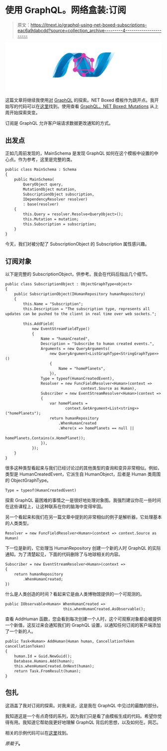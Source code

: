 # 使用 GraphQL。网络盒装:订阅

> 原文：<https://itnext.io/graphql-using-net-boxed-subscriptions-eac6a9dabcdd?source=collection_archive---------4----------------------->

![](img/ec0b04437a7edcd3e26a43b7f02b0450.png)

这篇文章将继续我使用[对](https://github.com/Dotnet-Boxed/Templates) [GraphQL](https://graphql.org/) 的探索。NET Boxed 模板作为跳开点。我开始写的代码可以在[这里](https://github.com/elanderson/ASP.NET-Core-GraphQl/tree/f8a353800ab5006c78b5445cc0204cb66f367147)找到。使用查看 [GraphQL。NET Boxed: Mutations](https://elanderson.net/2018/07/graphql-using-net-boxed-mutations/) 从上周开始探索突变。

订阅是 GraphQL 允许客户端请求数据更改通知的方式。

## 出发点

正如几周前发现的，MainSchema 是发现 GraphQL 如何在这个模板中设置的中心点。作为参考，这里是完整的类。

```
public class MainSchema : Schema
{
    public MainSchema(
        QueryObject query,
        MutationObject mutation,
        SubscriptionObject subscription,
        IDependencyResolver resolver)
        : base(resolver)
    {
        this.Query = resolver.Resolve<QueryObject>();
        this.Mutation = mutation;
        this.Subscription = subscription;
    }
}
```

今天，我们对被分配了 SubscriptionObject 的 Subscription 属性感兴趣。

## 订阅对象

以下是完整的 SubscriptionObject，供参考。我会在代码后指出几个细节。

```
public class SubscriptionObject : ObjectGraphType<object>
{
    public SubscriptionObject(IHumanRepository humanRepository)
    {
        this.Name = "Subscription";
        this.Description = "The subscription type, represents all updates can be pushed to the client in real time over web sockets.";

        this.AddField(
            new EventStreamFieldType()
            {
                Name = "humanCreated",
                Description = "Subscribe to human created events.",
                Arguments = new QueryArguments(
                    new QueryArgument<ListGraphType<StringGraphType>>()
                    {
                        Name = "homePlanets",
                    }),
                Type = typeof(HumanCreatedEvent),
                Resolver = new FuncFieldResolver<Human>(context => 
                                  context.Source as Human),
                Subscriber = new EventStreamResolver<Human>(context =>
                {
                    var homePlanets = 
                           context.GetArgument<List<string>>("homePlanets");
                    return humanRepository
                        .WhenHumanCreated
                        .Where(x => homePlanets == null || 
                                    homePlanets.Contains(x.HomePlanet));
                }),
            });
    }
}
```

很多这种类型看起来与我们已经讨论过的其他类型的查询和变异非常相似。例如，类型是 HumanCreatedEvent，它派生自 HumanObject，后者是 Human 类周围的 ObjectGraphType。

```
Type = typeof(HumanCreatedEvent)
```

探索 GraphQL 最困难的事情之一是很好地处理对象图。我强烈建议你花一些时间在这些课程上，让这种联系在你的脑海中变得牢固。

另一个看起来和我们在另一篇文章中提到的非常相似的例子是解析器，它处理基本的人类类型。

```
Resolver = new FuncFieldResolver<Human>(context => context.Source as Human)
```

下一位是新的，它处理当 HumanRepository 创建一个新的人时 GraphQL 的实际通知。为了清楚起见，下面的代码删除了与地球相关的内容。

```
Subscriber = new EventStreamResolver<Human>(context =>
{
    return humanRepository
        .WhenHumanCreated;
})
```

什么是人类创造的时间？看起来它是由人类博物馆提供的一个可观测的。

```
public IObservable<Human> WhenHumanCreated => 
                          this.whenHumanCreated.AsObservable();
```

查看 AddHuman 函数，您会看到每次创建一个人时，这个可观察对象都会被提供一个新值，这反过来会通知我们的 GraphQL 设置，以通知任何订阅的客户端添加了一个新的人。

```
public Task<Human> AddHuman(Human human, CancellationToken cancellationToken)
{
    human.Id = Guid.NewGuid();
    Database.Humans.Add(human);
    this.whenHumanCreated.OnNext(human);
    return Task.FromResult(human);
}
```

## 包扎

这涵盖了我对订阅的探索。对我来说，这是我在 GraphQL 中见过的最酷的部分。

我知道这是一个有点奇怪的系列，因为我们只是看了由模板生成的代码。希望你觉得有用。我知道它帮助我更好地理解 GraphQL 背后的思想，以及如何在。网芯。

相关的示例代码可以在[这里](https://github.com/elanderson/ASP.NET-Core-GraphQl/tree/59792e870382dba7c6c40d444cfe573577b2569b)找到。

*原载于*[](https://elanderson.net/2018/08/graphql-using-net-boxed-subscriptions/)**。**